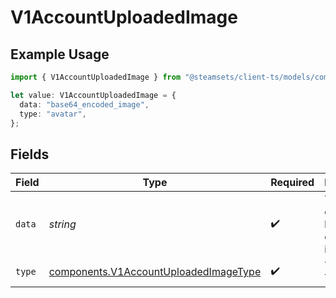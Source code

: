 # V1AccountUploadedImage

## Example Usage

```typescript
import { V1AccountUploadedImage } from "@steamsets/client-ts/models/components";

let value: V1AccountUploadedImage = {
  data: "base64_encoded_image",
  type: "avatar",
};
```

## Fields

| Field                                                                                          | Type                                                                                           | Required                                                                                       | Description                                                                                    | Example                                                                                        |
| ---------------------------------------------------------------------------------------------- | ---------------------------------------------------------------------------------------------- | ---------------------------------------------------------------------------------------------- | ---------------------------------------------------------------------------------------------- | ---------------------------------------------------------------------------------------------- |
| `data`                                                                                         | *string*                                                                                       | :heavy_check_mark:                                                                             | The image data aka base64 encoded image                                                        | base64_encoded_image                                                                           |
| `type`                                                                                         | [components.V1AccountUploadedImageType](../../models/components/v1accountuploadedimagetype.md) | :heavy_check_mark:                                                                             | The Image Type                                                                                 | avatar                                                                                         |